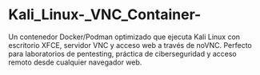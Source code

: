 # Kali_Linux-_VNC_Container-
Un contenedor Docker/Podman optimizado que ejecuta Kali Linux con escritorio XFCE, servidor VNC y acceso web a través de noVNC. Perfecto para laboratorios de pentesting, práctica de ciberseguridad y acceso remoto desde cualquier navegador web.
